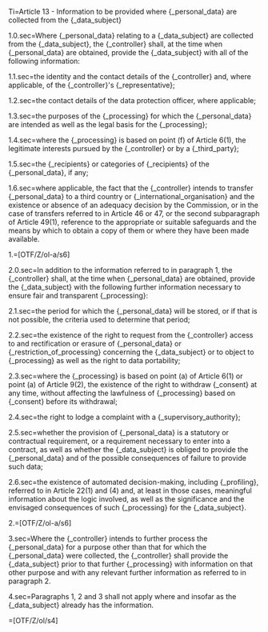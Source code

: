 Ti=Article 13 - Information to be provided where {_personal_data} are collected from the {_data_subject}

1.0.sec=Where {_personal_data} relating to a {_data_subject} are collected from the {_data_subject}, the {_controller} shall, at the time when {_personal_data} are obtained, provide the {_data_subject} with all of the following information:

1.1.sec=the identity and the contact details of the {_controller} and, where applicable, of the {_controller}'s {_representative};

1.2.sec=the contact details of the data protection officer, where applicable;

1.3.sec=the purposes of the {_processing} for which the {_personal_data} are intended as well as the legal basis for the {_processing};

1.4.sec=where the {_processing} is based on point (f) of Article 6(1), the legitimate interests pursued by the {_controller} or by a {_third_party};

1.5.sec=the {_recipients} or categories of {_recipients} of the {_personal_data}, if any;

1.6.sec=where applicable, the fact that the {_controller} intends to transfer {_personal_data} to a third country or {_international_organisation} and the existence or absence of an adequacy decision by the Commission, or in the case of transfers referred to in Article 46 or 47, or the second subparagraph of Article 49(1), reference to the appropriate or suitable safeguards and the means by which to obtain a copy of them or where they have been made available.

1.=[OTF/Z/ol-a/s6]

2.0.sec=In addition to the information referred to in paragraph 1, the {_controller} shall, at the time when {_personal_data} are obtained, provide the {_data_subject} with the following further information necessary to ensure fair and transparent {_processing}:

2.1.sec=the period for which the {_personal_data} will be stored, or if that is not possible, the criteria used to determine that period;

2.2.sec=the existence of the right to request from the {_controller} access to and rectification or erasure of {_personal_data} or {_restriction_of_processing} concerning the {_data_subject} or to object to {_processing} as well as the right to data portability;

2.3.sec=where the {_processing} is based on point (a) of Article 6(1) or point (a) of Article 9(2), the existence of the right to withdraw {_consent} at any time, without affecting the lawfulness of {_processing} based on {_consent} before its withdrawal;

2.4.sec=the right to lodge a complaint with a {_supervisory_authority};

2.5.sec=whether the provision of {_personal_data} is a statutory or contractual requirement, or a requirement necessary to enter into a contract, as well as whether the {_data_subject} is obliged to provide the {_personal_data} and of the possible consequences of failure to provide such data;

2.6.sec=the existence of automated decision-making, including {_profiling}, referred to in Article 22(1) and (4) and, at least in those cases, meaningful information about the logic involved, as well as the significance and the envisaged consequences of such {_processing} for the {_data_subject}.

2.=[OTF/Z/ol-a/s6]

3.sec=Where the {_controller} intends to further process the {_personal_data} for a purpose other than that for which the {_personal_data} were collected, the {_controller} shall provide the {_data_subject} prior to that further {_processing} with information on that other purpose and with any relevant further information as referred to in paragraph 2.

4.sec=Paragraphs 1, 2 and 3 shall not apply where and insofar as the {_data_subject} already has the information.

=[OTF/Z/ol/s4]
